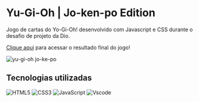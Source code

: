 # Yu-Gi-Oh | Jo-ken-po Edition


Jogo de cartas do Yo-Gi-Oh! desenvolvido com Javascript e CSS durante o desafio de projeto da Dio.

[Clique aqui](https://pedroallysson.github.io/Yu-Gi-Oh-Jo-ken-po-Edition/) para acessar o resultado final do jogo!


![yu-gi-oh jo-ke-po](https://github.com/user-attachments/assets/1e709959-b3ec-4d4e-8d1a-f6034479548b)


## Tecnologias utilizadas

![HTML5](https://img.shields.io/badge/HTML5-E34F26?style=for-the-badge&logo=html5&logoColor=white)
![CSS3](https://img.shields.io/badge/CSS3-1572B6?style=for-the-badge&logo=css3&logoColor=white)
![JavaScript](https://img.shields.io/badge/JavaScript-F7DF1E?style=for-the-badge&logo=javascript&logoColor=black)
![Vscode](https://img.shields.io/badge/Vscode-007ACC?style=for-the-badge&logo=visual-studio-code&logoColor=white)
